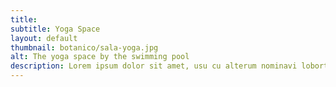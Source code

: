 ```yaml
---
title: 
subtitle: Yoga Space
layout: default
thumbnail: botanico/sala-yoga.jpg
alt: The yoga space by the swimming pool
description: Lorem ipsum dolor sit amet, usu cu alterum nominavi lobortis. At duo novum diceret. Tantas apeirian vix et, usu sanctus postulant inciderint ut, populo diceret necessitatibus in vim. Cu eum dicam feugiat noluisse.
---
```

